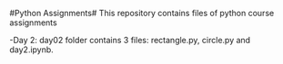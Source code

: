 #Python Assignments#
This repository contains files of python course assignments

-Day 2:
day02 folder contains 3 files: rectangle.py, circle.py and day2.ipynb.
